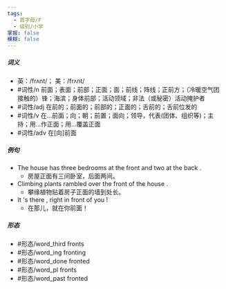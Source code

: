 ```yaml
---
tags:
  - 首字母/F
  - 级别/小学
掌握: false
模糊: false
---
```

##### 词义
- 英：/frʌnt/； 美：/frʌnt/
- #词性/n  前面；表面；前部；正面；面；前线；阵线；正前方；（冷暖空气团接触的）锋；海滨；身体前部；活动领域；非法（或秘密）活动掩护者
- #词性/adj  在前的；前面的；前部的；正面的；舌前的；舌前位发的
- #词性/v  在…前面；向；朝；前置；面向；领导，代表(团体、组织等)；主持；用…作正面；用…覆盖正面
- #词性/adv  在[向]前面
##### 例句
- The house has three bedrooms at the front and two at the back .
	- 房屋正面有三间卧室，后面两间。
- Climbing plants rambled over the front of the house .
	- 攀缘植物贴着房子正面的墙到处长。
- It 's there , right in front of you !
	- 在那儿，就在你前面！
##### 形态
- #形态/word_third fronts
- #形态/word_ing fronting
- #形态/word_done fronted
- #形态/word_pl fronts
- #形态/word_past fronted
